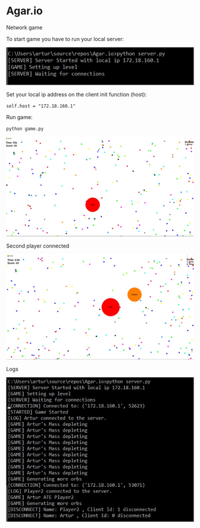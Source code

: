 # Agar.io
Network game

To start game you have to run your local server:


![Screenshot](https://github.com/ArturSavchuk/Agar.io/blob/master/screens/startserver.JPG)

Set your local ip address on the client init function (host):

    self.host = "172.18.160.1"
  
Run game:

    python game.py
    
![Screenshot](https://github.com/ArturSavchuk/Agar.io/blob/master/screens/game.JPG)    

Second player connected


![Screenshot](https://github.com/ArturSavchuk/Agar.io/blob/master/screens/2players.JPG)

Logs

![Screenshot](https://github.com/ArturSavchuk/Agar.io/blob/master/screens/logs.JPG)
